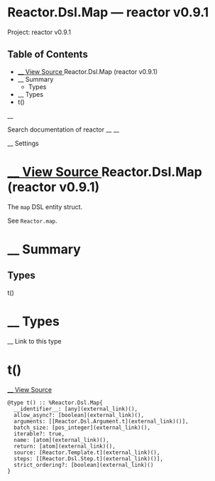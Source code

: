 # Reactor.Dsl.Map — reactor v0.9.1

Project: reactor v0.9.1

## Table of Contents

- [ __ View Source ](external_link) Reactor.Dsl.Map (reactor v0.9.1)
- __ Summary
  - Types
- __ Types
- t()

__

Search documentation of reactor __ __

__ Settings

#  [ __ View Source ](external_link) Reactor.Dsl.Map (reactor v0.9.1)

The `map` DSL entity struct.

See `Reactor.map`.

#  __ Summary

##  Types

t()

#  __ Types

__ Link to this type

# t()

[ __ View Source ](external_link)
    
    
    @type t() :: %Reactor.Dsl.Map{
      __identifier__: [any](external_link)(),
      allow_async?: [boolean](external_link)(),
      arguments: [[Reactor.Dsl.Argument.t](external_link)()],
      batch_size: [pos_integer](external_link)(),
      iterable?: true,
      name: [atom](external_link)(),
      return: [atom](external_link)(),
      source: [Reactor.Template.t](external_link)(),
      steps: [[Reactor.Dsl.Step.t](external_link)()],
      strict_ordering?: [boolean](external_link)()
    }
